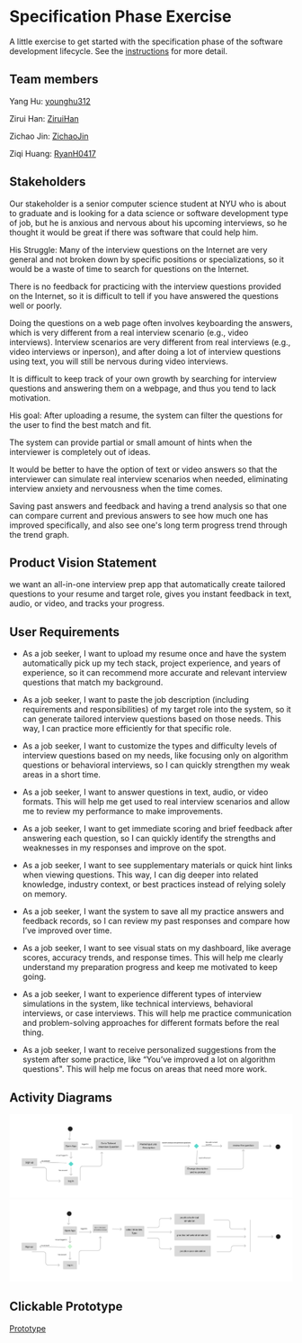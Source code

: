 # Specification Phase Exercise

A little exercise to get started with the specification phase of the software development lifecycle. See the [instructions](instructions.md) for more detail.

## Team members

Yang Hu: [younghu312](https://github.com/younghu312)

Zirui Han: [ZiruiHan](https://github.com/ZiruiHan)

Zichao Jin: [ZichaoJin](https://github.com/ZichaoJin)

Ziqi Huang: [RyanH0417](https://github.com/RyanH0417)

## Stakeholders
Our stakeholder is a senior computer science student at NYU who is about to graduate and is looking for a data science or software development type of job, but he is anxious and nervous about his upcoming interviews, so he thought it would be great if there was software that could help him. 

His Struggle:
Many of the interview questions on the Internet are very general and not broken down by specific positions or specializations, so it would be a waste of time to search for questions on the Internet.

There is no feedback for practicing with the interview questions provided on the Internet, so it is difficult to tell if you have answered the questions well or poorly.

Doing the questions on a web page often involves keyboarding the answers, which is very different from a real interview scenario (e.g., video interviews). Interview scenarios are very different from real interviews (e.g., video interviews or inperson), and after doing a lot of interview questions using text, you will still be nervous during video interviews.

It is difficult to keep track of your own growth by searching for interview questions and answering them on a webpage, and thus you tend to lack motivation.

His goal:
After uploading a resume, the system can filter the questions for the user to find the best match and fit.

The system can provide partial or small amount of hints when the interviewer is completely out of ideas.

It would be better to have the option of text or video answers so that the interviewer can simulate real interview scenarios when needed, eliminating interview anxiety and nervousness when the time comes.

Saving past answers and feedback and having a trend analysis so that one can compare current and previous answers to see how much one has improved specifically, and also see one's long term progress trend through the trend graph.

## Product Vision Statement

we want an all-in-one interview prep app that automatically create tailored questions to your resume and target role, gives you instant feedback in text, audio, or video, and tracks your progress.

## User Requirements

- As a job seeker, I want to upload my resume once and have the system automatically pick up my tech stack, project experience, and years of experience, so it can recommend more accurate and relevant interview questions that match my background.

- As a job seeker, I want to paste the job description (including requirements and responsibilities) of my target role into the system, so it can generate tailored interview questions based on those needs. This way, I can practice more efficiently for that specific role.

- As a job seeker, I want to customize the types and difficulty levels of interview questions based on my needs, like focusing only on algorithm questions or behavioral interviews, so I can quickly strengthen my weak areas in a short time.

- As a job seeker, I want to answer questions in text, audio, or video formats. This will help me get used to real interview scenarios and allow me to review my performance to make improvements.

- As a job seeker, I want to get immediate scoring and brief feedback after answering each question, so I can quickly identify the strengths and weaknesses in my responses and improve on the spot.

- As a job seeker, I want to see supplementary materials or quick hint links when viewing questions. This way, I can dig deeper into related knowledge, industry context, or best practices instead of relying solely on memory.

- As a job seeker, I want the system to save all my practice answers and feedback records, so I can review my past responses and compare how I’ve improved over time.

- As a job seeker, I want to see visual stats on my dashboard, like average scores, accuracy trends, and response times. This will help me clearly understand my preparation progress and keep me motivated to keep going.

- As a job seeker, I want to experience different types of interview simulations in the system, like technical interviews, behavioral interviews, or case interviews. This will help me practice communication and problem-solving approaches for different formats before the real thing.

- As a job seeker, I want to receive personalized suggestions from the system after some practice, like “You’ve improved a lot on algorithm questions". This will help me focus on areas that need more work.

## Activity Diagrams

![Diagram1](./images/diagram1.png)
![Diagram2](./images/diagram2.png)

## Clickable Prototype

[Prototype](https://www.figma.com/proto/CO0g1ARDFmVx7XztaOXHTU/Lapis?node-id=38-169&p=f&t=bc4cXzEQVc52N57R-1&scaling=scale-down&content-scaling=fixed&page-id=0%3A1&starting-point-node-id=13%3A2)
